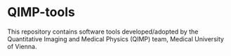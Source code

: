 # QIMP-tools
This repository contains software tools developed/adopted by the Quantitative Imaging and Medical Physics (QIMP) team, Medical University of Vienna.
